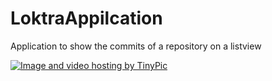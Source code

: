 # LoktraAppilcation
Application to show the commits of a repository on a listview


<a href="http://tinypic.com?ref=213goj6" target="_blank"><img src="http://i68.tinypic.com/213goj6.jpg" border="0" alt="Image and video hosting by TinyPic"></a>

